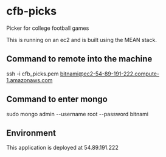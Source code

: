 # cfb-picks
Picker for college football games<p>
This is running on an ec2 and is built using the MEAN stack.

## Command to remote into the machine
ssh -i cfb_picks.pem bitnami@ec2-54-89-191-222.compute-1.amazonaws.com

## Command to enter mongo
sudo mongo admin --username root --password bitnami

## Environment
This application is deployed at 54.89.191.222
